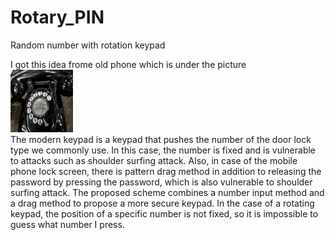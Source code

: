 # Rotary_PIN
Random number with rotation keypad

I got this idea frome old phone which is under the picture <br>
<img src="https://github.com/kyu-h/Rotary_PIN/blob/master/img/oldphone.png" height="100" width="100"> <br>
The modern keypad is a keypad that pushes the number of the door lock type we commonly use. In this case, the number is fixed and is vulnerable to attacks such as shoulder surfing attack. Also, in case of the mobile phone lock screen, there is pattern drag method in addition to releasing the password by pressing the password, which is also vulnerable to shoulder surfing attack. The proposed scheme combines a number input method and a drag method to propose a more secure keypad. In the case of a rotating keypad, the position of a specific number is not fixed, so it is impossible to guess what number I press.

